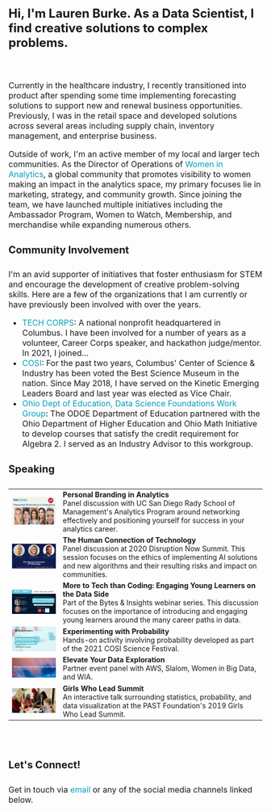 <h3 style="font-size:24px;">
  Hi, I'm Lauren Burke. As a Data Scientist, I find creative solutions to complex problems.
</h3>

<div style="line-height:20px;"><br></div>

<p style="font-size:16px;">
Currently in the healthcare industry, I recently transitioned into product after spending some time implementing forecasting solutions to support new and renewal business opportunities. Previously, I was in the retail space and developed solutions across several areas including supply chain, inventory management, and enterprise business. 
</p>

<p style="font-size:16px;">
Outside of work, I'm an active member of my local and larger tech communities. As the Director of Operations of <a href="https://womeninanalytics.com" style="text-decoration: none; color:#039fb9">Women in Analytics</a>, a global community that promotes visibility to women making an impact in the analytics space, my primary focuses lie in marketing, strategy, and community growth. Since joining the team, we have launched multiple initiatives including the Ambassador Program, Women to Watch, Membership, and merchandise while expanding numerous others.
</p>

<h4 style="font-size:20px;">
Community Involvement
</h4>

<p style="font-size:16px;"> I'm an avid supporter of initiatives that foster enthusiasm for STEM and encourage the development of creative problem-solving skills. Here are a few of the organizations that I am currently or have previously been involved with over the years. </p>
  
<p style="font-size:16px;">
  <ul style="font-size:16px;">
    <li style="font-size:16px;"><a href="https://techcorps.org/" style="text-decoration: none; color:#039fb9">TECH CORPS</a>: A national nonprofit headquartered in Columbus. I have been involved for a number of years as a volunteer, Career Corps speaker, and hackathon judge/mentor. In 2021, I joined...</li>
    <li style="font-size:16px;"><a href="https://cosi.org/"  style="text-decoration: none; color:#039fb9">COSI</a>: For the past two years, Columbus' Center of Science & Industry has been voted the Best Science Museum in the nation. Since May 2018, I have served on the Kinetic Emerging Leaders Board and last year was elected as Vice Chair.</li>
    <li style="font-size:16px;"><a href="http://education.ohio.gov/Topics/Learning-in-Ohio/Mathematics/Resources-for-Mathematics/Math-Pathways/Data-Science-Foundations"  style="text-decoration: none; color:#039fb9">Ohio Dept of Education, Data Science Foundations Work Group</a>: The ODOE Department of Education partnered with the Ohio Department of Higher Education and Ohio Math Initiative to develop courses that satisfy the credit requirement for Algebra 2. I served as an Industry Advisor to this workgroup.</li>
  </ul>
</p>

<h4 style="font-size:20px;">
Speaking
</h4>
<!---{% include module.html image_path="assets/images/personal-branding-in-analytics.png" title="Personal Branding in Analytics" description="Panel discussion with UC San Diego Rady School of Management's Analytics Program around networking effectively and positioning yourself for success in your analytics career." %}
<br>
{% include module.html image_path="assets/images/dnsummit.png" title="The Human Connection of Technology" description="Panel discussion at 2020 Disruption Now Summit. This session focuses on the ethics of implementing AI solutions and new algorithms and their resulting risks and impact on communities. " %}
<br>
{% include module.html image_path="assets/images/bi-more-to-tech.png" title="More to Tech than Coding: Engaging Young Learners on the Data Side" description="Part of the Bytes & Insights webinar series. This discussion focuses on the importance of introducing and engaging young learners around the many career paths in data." %}
<br>
{% include module.html image_path="assets/images/cosi-sci-fest.jpg" title="Experimenting with Probability" description="Hands-on activity involving probability developed as part of the 2021 COSI Science Festival. " %}
<br>
{% include module.html image_path="assets/images/elevate-your-data-exploration.jpg" title="Elevate Your Data Exploration" description="Partner event panel with AWS, Slalom, Women in Big Data, and WIA." %}
<br>
{% include module.html image_path="assets/images/girls-who-lead_censored.jpg" title="Girls Who Lead Summit" description="An interactive talk surrounding statistics, probability, and data visualization at the PAST Foundation's 2019 Girls Who Lead Summit." %}
--->
<table style="width:100%" cellspacing="10">
  <tr>
    <td style="width:20%"><img src="assets/images/personal-branding-in-analytics.png"></td>
    <td><b>Personal Branding in Analytics</b><br>Panel discussion with UC San Diego Rady School of Management's Analytics Program around networking effectively and positioning yourself for success in your analytics career.</td>
  </tr>
  
  <tr>
    <td style="width:20%"><img src="assets/images/dnsummit.png"></td>
    <td><b>The Human Connection of Technology</b> <br> Panel discussion at 2020 Disruption Now Summit. This session focuses on the ethics of implementing AI solutions and new algorithms and their resulting risks and impact on communities.</td>
  </tr>
  
  <tr>
    <td style="width:20%"><img src="assets/images/bi-more-to-tech.png"></td>
    <td><b>More to Tech than Coding: Engaging Young Learners on the Data Side</b><br> Part of the Bytes & Insights webinar series. This discussion focuses on the importance of introducing and engaging young learners around the many career paths in data.</td>
  </tr>
  
  <tr>
    <td style="width:20%"><img src="assets/images/cosi-sci-fest.jpg"></td>
    <td><b>Experimenting with Probability</b><br> Hands-on activity involving probability developed as part of the 2021 COSI Science Festival.</td>
  </tr>
  
  <tr>
    <td style="width:20%"><img src="assets/images/elevate-your-data-exploration.jpg"></td>
    <td><b>Elevate Your Data Exploration</b><br> Partner event panel with AWS, Slalom, Women in Big Data, and WIA.</td>
  </tr>
  
  <tr>
    <td style="width:20%"><img src="assets/images/girls-who-lead_censored.jpg"></td>
      <td><b>Girls Who Lead Summit</b><br>An interactive talk surrounding statistics, probability, and data visualization at the PAST Foundation's 2019 Girls Who Lead Summit.</td>
  </tr>
</table>


<br> <br>

<h4 style="font-size:20px;">
Let's Connect!
</h4>
<p style="font-size:16px;">
  Get in touch via <a href="mailto:laurenemilyburke17@gmail.com" style="text-decoration: none; color:#039fb9">email</a> or any of the social media channels linked below.
</p>
